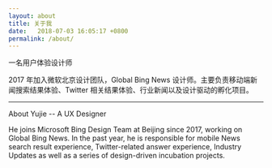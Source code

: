 ```yaml
---
layout: about
title: 关于我
date:   2018-07-03 16:05:17 +0800
permalink: /about/
---
```


一名用户体验设计师

2017 年加入微软北京设计团队，Global Bing News 设计师。主要负责移动端新闻搜索结果体验、Twitter 相关结果体验、行业新闻以及设计驱动的孵化项目。

---

About Yujie -- A UX Designer

He joins Microsoft Bing Design Team at Beijing since 2017, working on Global Bing News. In the past year, he is responsible for mobile News search result experience, Twitter-related answer experience, Industry Updates as well as a series of design-driven incubation projects.